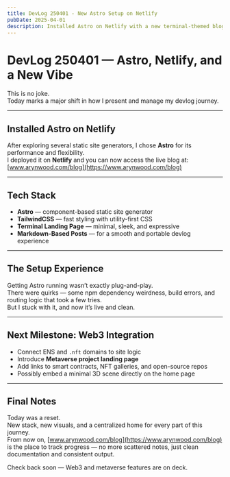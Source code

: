 ```yaml
---
title: DevLog 250401 - New Astro Setup on Netlify
pubDate: 2025-04-01
description: Installed Astro on Netlify with a new terminal-themed blog and TailwindCSS. Web3 integration and metaverse landing site coming next.
---
```


# DevLog 250401 — Astro, Netlify, and a New Vibe

This is no joke.  
Today marks a major shift in how I present and manage my devlog journey.

---

## Installed Astro on Netlify

After exploring several static site generators, I chose **Astro** for its performance and flexibility.  
I deployed it on **Netlify** and you can now access the live blog at:  
[www.arynwood.com/blog](https://www.arynwood.com/blog)

---

## Tech Stack

- **Astro** — component-based static site generator  
- **TailwindCSS** — fast styling with utility-first CSS  
- **Terminal Landing Page** — minimal, sleek, and expressive  
- **Markdown-Based Posts** — for a smooth and portable devlog experience

---

## The Setup Experience

Getting Astro running wasn’t exactly plug-and-play.  
There were quirks — some npm dependency weirdness, build errors, and routing logic that took a few tries.  
But I stuck with it, and now it’s live and clean.

---

## Next Milestone: Web3 Integration

- Connect ENS and `.nft` domains to site logic  
- Introduce **Metaverse project landing page**  
- Add links to smart contracts, NFT galleries, and open-source repos  
- Possibly embed a minimal 3D scene directly on the home page

---

## Final Notes

Today was a reset.  
New stack, new visuals, and a centralized home for every part of this journey.  
From now on, [www.arynwood.com/blog](https://www.arynwood.com/blog) is the place to track progress — no more scattered notes, just clean documentation and consistent output.

Check back soon — Web3 and metaverse features are on deck.
